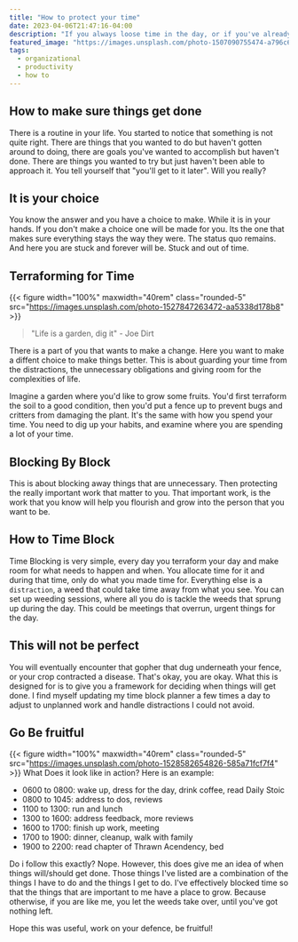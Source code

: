 ```yaml
---
title: "How to protect your time"
date: 2023-04-06T21:47:16-04:00
description: "If you always loose time in the day, or if you've already lost your time in the day. Here is how you can get it all back."
featured_image: "https://images.unsplash.com/photo-1507090755474-a796c61f4b6a"
tags:
  - organizational
  - productivity
  - how to
---
```


## How to make sure things get done
There is a routine in your life. You started to notice that something is not quite right. There are things that you wanted to do but haven't gotten around to doing, there are goals you've wanted to accomplish but haven't done. There are things you wanted to try but just haven't been able to approach it. You tell yourself that "you'll get to it later". Will you really?

## It is your choice
You know the answer and you have a choice to make. While it is in your hands. If you don't make a choice one will be made for you. Its the one that makes sure everything stays the way they were. The status quo remains. And here you are stuck and forever will be. Stuck and out of time. 
   
## Terraforming for Time
{{< figure width="100%" maxwidth="40rem" class="rounded-5" src="https://images.unsplash.com/photo-1527847263472-aa5338d178b8" >}}

> "Life is a garden, dig it" - Joe Dirt

There is a part of you that wants to make a change. Here you want to make a diffent choice to make things better. This is about guarding your time from the distractions, the unnecessary obligations and giving room for the complexities of life. 

Imagine a garden where you'd like to grow some fruits. You'd first terraform the soil to a good condition, then you'd put a fence up to prevent bugs and critters from damaging the plant. It's the same with how you spend your time. You need to dig up your habits, and examine where you are spending a lot of your time. 

## Blocking By Block
This is about blocking away things that are unnecessary. Then protecting the really important work that matter to you. That important work, is the work that you know will help you flourish and grow into the person that you want to be. 

## How to Time Block

Time Blocking is very simple, every day you terraform your day and make room for what needs to happen and when. You allocate time for it and during that time, only do what you made time for. Everything else is a `distraction`, a weed that could take time away from what you see. You can set up weeding sessions, where all you do is tackle the weeds that sprung up during the day. This could be meetings that overrun, urgent things for the day.

## This will not be perfect

You will eventually encounter that gopher that dug underneath your fence, or your crop contracted a disease. That's okay, you are okay. What this is designed for is to give you a framework for deciding when things will get done. I find myself updating my time block planner a few times a day to adjust to unplanned work and handle distractions I could not avoid.

## Go Be fruitful
{{< figure width="100%" maxwidth="40rem" class="rounded-5" src="https://images.unsplash.com/photo-1528582654826-585a71fcf7f4" >}}
What Does it look like in action? Here is an example:

- 0600 to 0800: wake up, dress for the day, drink coffee, read Daily Stoic
- 0800 to 1045: address to dos, reviews
- 1100 to 1300: run and lunch
- 1300 to 1600: address feedback, more reviews
- 1600 to 1700: finish up work, meeting
- 1700 to 1900: dinner, cleanup, walk with family
- 1900 to 2200: read chapter of Thrawn Acendency, bed

Do i follow this exactly? Nope. However, this does give me an idea of when things will/should get done. Those things I've listed are a combination of the things I have to do and the things I get to do. I've effectively blocked time so that the things that are important to me have a place to grow. Because otherwise, if you are like me, you let the weeds take over, until you've got nothing left.

Hope this was useful, work on your defence, be fruitful!
